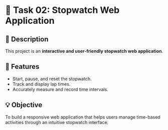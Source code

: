 # 📌 Task 02: Stopwatch Web Application

## 📝 Description
This project is an **interactive and user-friendly stopwatch web application**.

## 🎯 Features
- Start, pause, and reset the stopwatch.
- Track and display lap times.
- Accurately measure and record time intervals.

## 💡 Objective
To build a responsive web application that helps users manage time-based activities through an intuitive stopwatch interface.
